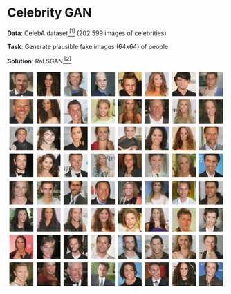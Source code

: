 # Celebrity GAN

__Data__: CelebA dataset[<sup> [1]</sup>](http://mmlab.ie.cuhk.edu.hk/projects/CelebA.html) (202 599 images of celebrities)

__Task__: Generate plausible fake images (64x64) of people

__Solution__: RaLSGAN[<sup> [2]</sup>](https://arxiv.org/abs/1807.00734)

![](example_output.png)
